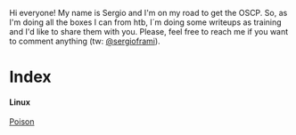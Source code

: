 Hi everyone! My name is Sergio and I'm on my road to get the OSCP. So, as I'm doing all the boxes I can from htb, I´m doing some writeups as training and I'd like to share them with you. Please, feel free to reach me if you want to comment anything (tw: [@sergioframi](https://twitter.com/sergioframi)).

# Index
#### Linux
[Poison](/linux/Poison.md)

